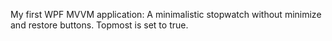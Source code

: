 My first WPF MVVM application: A minimalistic stopwatch without minimize and restore buttons. Topmost is set to true.
